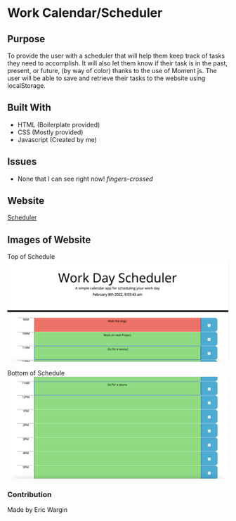 # Work Calendar/Scheduler

## Purpose
To provide the user with a scheduler that will help them keep track of tasks they need to accomplish.  It will also let them know if their task is in the past, present, or future, (by way of color) thanks to the use of Moment js. The user will be able to save and retrieve their tasks to the website using localStorage.

## Built With
* HTML (Boilerplate provided)
* CSS (Mostly provided)
* Javascript (Created by me)

## Issues
* None that I can see right now! *fingers-crossed*

## Website
<a href="https://iwmwargin.github.io/work-calendar/" target="_blank">Scheduler</a>

## Images of Website
Top of Schedule
<img src="https://github.com/iwmwargin/work-calendar/blob/main/assets/images/Top.png">

Bottom of Schedule
<img src="https://github.com/iwmwargin/work-calendar/blob/main/assets/images/Bottom.png">



### Contribution
Made by Eric Wargin

